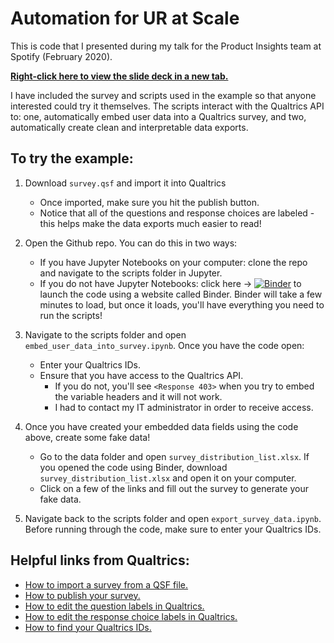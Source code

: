 # Automation for UR at Scale
This is code that I presented during my talk for the Product Insights team at Spotify (February 2020). 

**[Right-click here to view the slide deck in a new tab.](https://docs.google.com/presentation/d/15MQIMnNf8HeoCHiJScHkQ2Iit1ypKRl-f1S9UL-_id8/edit?usp=sharing)**

I have included the survey and scripts used in the example so that anyone interested could try it themselves. The scripts interact with the Qualtrics API to: one, automatically embed user data into a Qualtrics survey, and two, automatically create clean and interpretable data exports.

## To try the example:
1. Download `survey.qsf` and import it into Qualtrics
    - Once imported, make sure you hit the publish button.
    - Notice that all of the questions and response choices are labeled - this helps make the data exports much easier to read!

2. Open the Github repo. You can do this in two ways:
    - If you have Jupyter Notebooks on your computer: clone the repo and navigate to the scripts folder in Jupyter.
    - If you do not have Jupyter Notebooks: click here &rarr; [![Binder](https://mybinder.org/badge_logo.svg)](https://mybinder.org/v2/gh/alexdsbreslav/automation_for_ur_at_scale/master) to launch the code using a website called Binder. Binder will take a few minutes to load, but once it loads, you'll have everything you need to run the scripts!

3. Navigate to the scripts folder and open `embed_user_data_into_survey.ipynb`. Once you have the code open:
    - Enter your Qualtrics IDs.
    - Ensure that you have access to the Qualtrics API.
        - If you do not, you'll see `<Response 403>` when you try to embed the variable headers and it will not work. 
        - I had to contact my IT administrator in order to receive access.
  
4. Once you have created your embedded data fields using the code above, create some fake data!
    - Go to the data folder and open `survey_distribution_list.xlsx`. If you opened the code using Binder, download `survey_distribution_list.xlsx` and open it on your computer.
    - Click on a few of the links and fill out the survey to generate your fake data.

5. Navigate back to the scripts folder and open `export_survey_data.ipynb`. Before running through the code, make sure to enter your Qualtrics IDs.

## Helpful links from Qualtrics:
- [How to import a survey from a QSF file.](https://www.qualtrics.com/support/survey-platform/survey-module/survey-tools/import-and-export-surveys/#ImportingASurvey)
- [How to publish your survey.](https://www.qualtrics.com/support/survey-platform/survey-module/survey-publishing-versions/#PublishingNew)
- [How to edit the question labels in Qualtrics.](https://www.qualtrics.com/support/survey-platform/survey-module/editing-questions/formatting-questions/#EditingQuestionLabels)
- [How to edit the response choice labels in Qualtrics.](https://www.qualtrics.com/support/survey-platform/survey-module/question-options/recode-values/#RecodingValuesAndChangingVariableLabels)
- [How to find your Qualtrics IDs.](https://www.qualtrics.com/support/integrations/api-integration/finding-qualtrics-ids/#LocatingQualtricsIDs)
